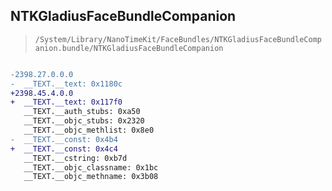 ## NTKGladiusFaceBundleCompanion

> `/System/Library/NanoTimeKit/FaceBundles/NTKGladiusFaceBundleCompanion.bundle/NTKGladiusFaceBundleCompanion`

```diff

-2398.27.0.0.0
-  __TEXT.__text: 0x1180c
+2398.45.4.0.0
+  __TEXT.__text: 0x117f0
   __TEXT.__auth_stubs: 0xa50
   __TEXT.__objc_stubs: 0x2320
   __TEXT.__objc_methlist: 0x8e0
-  __TEXT.__const: 0x4b4
+  __TEXT.__const: 0x4c4
   __TEXT.__cstring: 0xb7d
   __TEXT.__objc_classname: 0x1bc
   __TEXT.__objc_methname: 0x3b08

```
